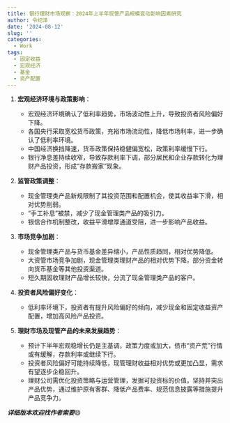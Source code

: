 ```yaml
---
title: 银行理财市场观察：2024年上半年现管产品规模变动影响因素研究
author: 令纪泽
date: '2024-08-12'
slug: ''
categories:
  - Work
tags:
  - 固定收益
  - 宏观经济
  - 基金
  - 资产配置
---
```




1. **宏观经济环境与政策影响**：
   - 宏观经济环境确认了低利率趋势，市场波动性上升，导致投资者风险偏好下降。
   - 各国央行采取宽松货币政策，充裕市场流动性，降低市场利率，进一步确认了低利率环境。
   - 中国经济换挡降速，货币政策保持稳健偏宽松，政策利率缓慢下行。
   - 银行净息差持续收窄，导致存款利率下调，部分居民和企业存款转化为理财产品投资，形成“存款搬家”现象。

2. **监管政策调整**：
   - 现金管理类产品新规限制了其投资范围和配置机会，使其收益率下滑，相对优势削弱。
   - “手工补息”被禁，减少了现金管理类产品的吸引力。
   - 银信合作机制整改，收益平滑增厚通道受阻，进一步影响产品收益。

3. **市场竞争加剧**：
   - 现金管理类产品与货币基金差异缩小，产品性质趋同，相对优势降低。
   - 大资管市场竞争加剧，现金管理类理财产品的相对优势下降，部分资金转向货币基金等其他投资渠道。
   - 短久期固收理财产品增长较快，分流了现金管理类产品的客户。

4. **投资者风险偏好变化**：
   - 低利率环境下，投资者有提升风险偏好的倾向，减少现金和固定收益资产配置，增加高风险产品投资。

5. **理财市场及现管产品的未来发展趋势**：

   - 预计下半年宏观稳增长仍是主基调，政策力度或加大，债市“资产荒”行情或有缓解，存款利率或继续下行。
   - 投资者风险偏好可能持续降低，现管理财收益相对优势或更加凸显，需求有望逐步企稳回升。
   - 理财公司需优化投资策略与运营管理，发掘可投资标的价值，坚持并突出产品优势，通过维护原有客群、降低产品费率、规范信息披露等措施提升产品竞争力。

***详细版本欢迎找作者索要***😄
